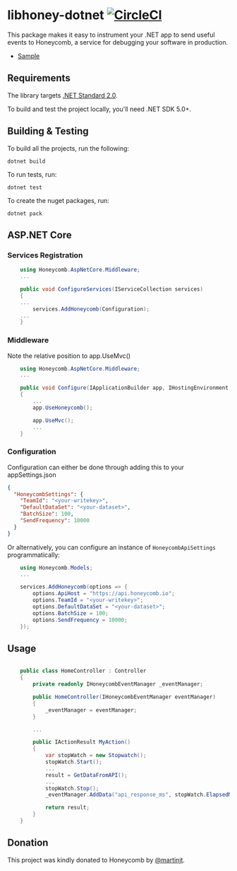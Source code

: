 # libhoney-dotnet [![CircleCI](https://circleci.com/gh/honeycombio/libhoney-dotnet.svg?style=shield)](https://circleci.com/gh/honeycombio/libhoney-dotnet)

This package makes it easy to instrument your .NET app to send useful events to Honeycomb, a service for debugging your software in production.

- [Sample](/Sample/)

## Requirements

The library targets [.NET Standard 2.0](https://dotnet.microsoft.com/platform/dotnet-standard).

To build and test the project locally, you'll need .NET SDK 5.0+.

## Building & Testing

To build all the projects, run the following:

`dotnet build`

To run tests, run:

`dotnet test`

To create the nuget packages, run:

`dotnet pack`

## ASP.NET Core

### Services Registration
```csharp
    using Honeycomb.AspNetCore.Middleware;
    ...

    public void ConfigureServices(IServiceCollection services)
    {
    ...
        services.AddHoneycomb(Configuration);
    ...
    }
```

### Middleware

Note the relative position to app.UseMvc()

```csharp
    using Honeycomb.AspNetCore.Middleware;
    ...

    public void Configure(IApplicationBuilder app, IHostingEnvironment env)
    {
        ...
        app.UseHoneycomb();

        app.UseMvc();
        ...
    }
```

### Configuration

Configuration can either be done through adding this to your appSettings.json

```json
{
  "HoneycombSettings": {
    "TeamId": "<your-writekey>",
    "DefaultDataSet": "<your-dataset>",
    "BatchSize": 100,
    "SendFrequency": 10000
  }
}
```

Or alternatively, you can configure an instance of `HoneycombApiSettings` programmatically:

```csharp
    using Honeycomb.Models;
    ...

    services.AddHoneycomb(options => {
        options.ApiHost = "https://api.honeycomb.io";
        options.TeamId = "<your-writekey>";
        options.DefaultDataSet = "<your-dataset>";
        options.BatchSize = 100;
        options.SendFrequency = 10000;
    });
```

## Usage

```csharp

    public class HomeController : Controller
    {
        private readonly IHoneycombEventManager _eventManager;

        public HomeController(IHoneycombEventManager eventManager)
        {
            _eventManager = eventManager;
        }

        ...

        public IActionResult MyAction()
        {
            var stopWatch = new Stopwatch();
            stopWatch.Start();
            ...
            result = GetDataFromAPI();
            ...
            stopWatch.Stop();
            _eventManager.AddData("api_response_ms", stopWatch.ElapsedMilliseconds);

            return result;
        }
    }
```

## Donation

This project was kindly donated to Honeycomb by [@martinjt](https://github.com/martinjt).
